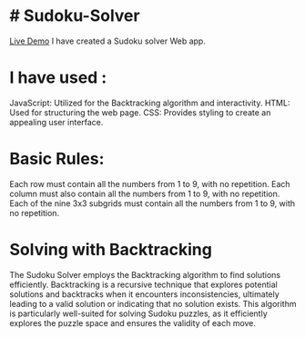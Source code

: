 <h1># Sudoku-Solver</h1>

[Live Demo](https://vish2002.github.io/Sudoku-Solver/)
I have created a Sudoku solver Web app.

<h1>I have used :</h1>
JavaScript: Utilized for the Backtracking algorithm and interactivity.
HTML: Used for structuring the web page.
CSS: Provides styling to create an appealing user interface.

<h1>Basic Rules:</h1>
Each row must contain all the numbers from 1 to 9, with no repetition.
Each column must also contain all the numbers from 1 to 9, with no repetition.
Each of the nine 3x3 subgrids must contain all the numbers from 1 to 9, with no repetition.

<h1> Solving with Backtracking</h1>
<p>The Sudoku Solver employs the Backtracking algorithm to find solutions efficiently. Backtracking is a recursive technique that explores potential solutions and backtracks when it encounters inconsistencies, ultimately leading to a valid solution or indicating that no solution exists. This algorithm is particularly well-suited for solving Sudoku puzzles, as it efficiently explores the puzzle space and ensures the validity of each move.</p>

